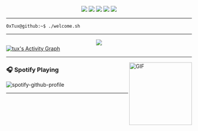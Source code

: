 <p align="center">
   <a href="https://www.facebook.com/0xtux" target="_blank"><img src="https://img.shields.io/badge/-Facebook-0D1117?style=for-the-badge&logo=facebook&logoColor=ff3c74"></a>
    <a href="https://steamcommunity.com/id/0xtux" target="_blank"><img src="https://img.shields.io/badge/-Steam-0D1117?style=for-the-badge&logo=steam&logoColor=ff3c74"></a>
   <a href="https://www.reddit.com/user/0xtux" target="_blank"><img src="https://img.shields.io/badge/-Reddit-0D1117?style=for-the-badge&logo=reddit&logoColor=ff3c74"></a>
   <a href="https://discord.gg/jwGRprex4C" target="_blank"><img src="https://img.shields.io/badge/-Discord-0D1117?style=for-the-badge&logo=discord&logoColor=ff3c74"></a>
   <a href="mailto:0xTux@pm.me" target="_blank"><img src="https://img.shields.io/badge/-Email-0D1117?style=for-the-badge&logo=gmail&logoColor=ff3c74"></a>
</p>

---

```console
0xTux@github:~$ ./welcome.sh
```

---

<div align="center">
<img src="https://github-readme-streak-stats.herokuapp.com?user=0xTux&theme=dark-smoky&date_format=M%20j%5B%2C%20Y%5D&background=0D1117&ring=FF3C74&currStreakNum=FFFFFF&dates=FF3C74&sideLabels=FFFFFF&fire=FF3C74&sideNums=FFFFFF&currStreakLabel=62C4FF&border=FF3C74"/>
</div>

<div>
    <a href="#"><img alt="tux's Activity Graph" src="https://github-readme-activity-graph.vercel.app/graph?username=0xTux&custom_title=tux%27s%20Contribution%20Graph&bg_color=0D1117&color=ff3c74&line=FFFFFF&point=ff3c74&hide_border=true" /></a>
<div> 

---

<img align="right" alt="GIF" height="170px" src="https://media.giphy.com/media/J5B1Y8QZnzXXbLQIBu/giphy.gif" />

### 🎧 Spotify Playing

![spotify-github-profile](https://spotify-github-profile.kittinanx.com/api/view?uid=irvd4a80l4m2v7k2gy3fct4j5&cover_image=true&theme=novatorem&bar_color=ff3c74&bar_color_cover=false)

---
